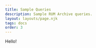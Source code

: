 ```yaml
---
title: Sample Queries
description: Sample RUM Archive queries.
layout: layouts/page.njk
tags: docs
order: 3
---
```


Hello!
